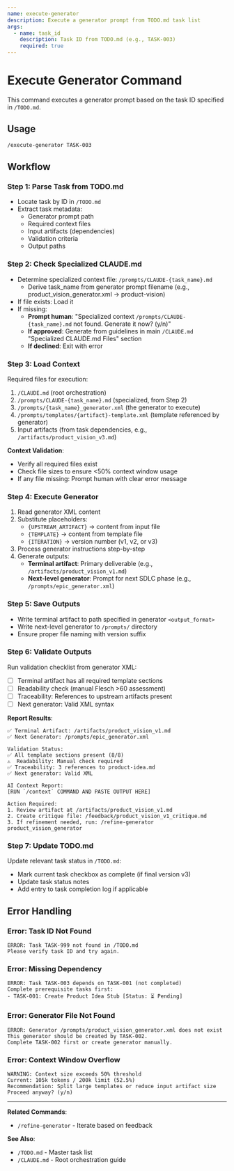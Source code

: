 ```yaml
---
name: execute-generator
description: Execute a generator prompt from TODO.md task list
args:
  - name: task_id
    description: Task ID from TODO.md (e.g., TASK-003)
    required: true
---
```


# Execute Generator Command

This command executes a generator prompt based on the task ID specified in `/TODO.md`.

## Usage

```bash
/execute-generator TASK-003
```

## Workflow

### Step 1: Parse Task from TODO.md
- Locate task by ID in `/TODO.md`
- Extract task metadata:
  - Generator prompt path
  - Required context files
  - Input artifacts (dependencies)
  - Validation criteria
  - Output paths

### Step 2: Check Specialized CLAUDE.md
- Determine specialized context file: `/prompts/CLAUDE-{task_name}.md`
  - Derive task_name from generator prompt filename (e.g., product_vision_generator.xml → product-vision)
- If file exists: Load it
- If missing:
  - **Prompt human**: "Specialized context `/prompts/CLAUDE-{task_name}.md` not found. Generate it now? (y/n)"
  - **If approved**: Generate from guidelines in main `/CLAUDE.md` "Specialized CLAUDE.md Files" section
  - **If declined**: Exit with error

### Step 3: Load Context
Required files for execution:
1. `/CLAUDE.md` (root orchestration)
2. `/prompts/CLAUDE-{task_name}.md` (specialized, from Step 2)
3. `/prompts/{task_name}_generator.xml` (the generator to execute)
4. `/prompts/templates/{artifact}-template.xml` (template referenced by generator)
5. Input artifacts (from task dependencies, e.g., `/artifacts/product_vision_v3.md`)

**Context Validation**:
- Verify all required files exist
- Check file sizes to ensure <50% context window usage
- If any file missing: Prompt human with clear error message

### Step 4: Execute Generator
1. Read generator XML content
2. Substitute placeholders:
   - `{UPSTREAM_ARTIFACT}` → content from input file
   - `{TEMPLATE}` → content from template file
   - `{ITERATION}` → version number (v1, v2, or v3)
3. Process generator instructions step-by-step
4. Generate outputs:
   - **Terminal artifact**: Primary deliverable (e.g., `/artifacts/product_vision_v1.md`)
   - **Next-level generator**: Prompt for next SDLC phase (e.g., `/prompts/epic_generator.xml`)

### Step 5: Save Outputs
- Write terminal artifact to path specified in generator `<output_format>`
- Write next-level generator to `/prompts/` directory
- Ensure proper file naming with version suffix

### Step 6: Validate Outputs
Run validation checklist from generator XML:
- [ ] Terminal artifact has all required template sections
- [ ] Readability check (manual Flesch >60 assessment)
- [ ] Traceability: References to upstream artifacts present
- [ ] Next generator: Valid XML syntax

**Report Results**:
```
✅ Terminal Artifact: /artifacts/product_vision_v1.md
✅ Next Generator: /prompts/epic_generator.xml

Validation Status:
✅ All template sections present (8/8)
⚠️  Readability: Manual check required
✅ Traceability: 3 references to product-idea.md
✅ Next generator: Valid XML

AI Context Report:
[RUN `/context` COMMAND AND PASTE OUTPUT HERE] 

Action Required:
1. Review artifact at /artifacts/product_vision_v1.md
2. Create critique file: /feedback/product_vision_v1_critique.md
3. If refinement needed, run: /refine-generator product_vision_generator
```

### Step 7: Update TODO.md
Update relevant task status in `/TODO.md`:
- Mark current task checkbox as complete (if final version v3)
- Update task status notes
- Add entry to task completion log if applicable

## Error Handling

### Error: Task ID Not Found
```
ERROR: Task TASK-999 not found in /TODO.md
Please verify task ID and try again.
```

### Error: Missing Dependency
```
ERROR: Task TASK-003 depends on TASK-001 (not completed)
Complete prerequisite tasks first:
- TASK-001: Create Product Idea Stub [Status: ⏳ Pending]
```

### Error: Generator File Not Found
```
ERROR: Generator /prompts/product_vision_generator.xml does not exist
This generator should be created by TASK-002.
Complete TASK-002 first or create generator manually.
```

### Error: Context Window Overflow
```
WARNING: Context size exceeds 50% threshold
Current: 105k tokens / 200k limit (52.5%)
Recommendation: Split large templates or reduce input artifact size
Proceed anyway? (y/n)
```
---

**Related Commands**:
- `/refine-generator` - Iterate based on feedback

**See Also**:
- `/TODO.md` - Master task list
- `/CLAUDE.md` - Root orchestration guide
